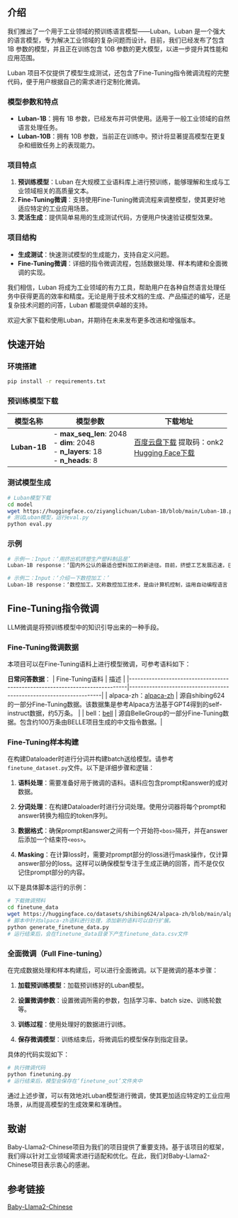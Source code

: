 ## 介绍
我们推出了一个用于工业领域的预训练语言模型——Luban。Luban 是一个强大的语言模型，专为解决工业领域的复杂问题而设计。目前，我们已经发布了包含 1B 参数的模型，并且正在训练包含 10B 参数的更大模型，以进一步提升其性能和应用范围。

Luban 项目不仅提供了模型生成测试，还包含了Fine-Tuning指令微调流程的完整代码，便于用户根据自己的需求进行定制化微调。

### 模型参数和特点
- **Luban-1B**：拥有 1B 参数，已经发布并可供使用。适用于一般工业领域的自然语言处理任务。
- **Luban-10B**：拥有 10B 参数，当前正在训练中。预计将显著提高模型在更复杂和细致任务上的表现能力。

### 项目特点
1. **预训练模型**：Luban 在大规模工业语料库上进行预训练，能够理解和生成与工业领域相关的高质量文本。
2. **Fine-Tuning微调**：支持使用Fine-Tuning微调流程来调整模型，使其更好地适应特定的工业应用场景。
3. **灵活生成**：提供简单易用的生成测试代码，方便用户快速验证模型效果。

### 项目结构
- **生成测试**：快速测试模型的生成能力，支持自定义问题。
- **Fine-Tuning微调**：详细的指令微调流程，包括数据处理、样本构建和全面微调的实现。

我们相信，Luban 将成为工业领域的有力工具，帮助用户在各种自然语言处理任务中获得更高的效率和精度。无论是用于技术文档的生成、产品描述的编写，还是复杂技术问题的问答，Luban 都能提供卓越的支持。

欢迎大家下载和使用Luban，并期待在未来发布更多改进和增强版本。

## 快速开始

### 环境搭建
```bash
pip install -r requirements.txt
```
### 预训练模型下载

| **模型名称** | **模型参数** | **下载地址** |
|--------------|---------------|--------------|
| **Luban-1B** | - **max_seq_len**: 2048<br>- **dim**: 2048<br>- **n_layers**: 18<br>- **n_heads**: 8 | [百度云盘下载](https://pan.baidu.com/s/1FkhcfS6CPreLZSgcZToBUg) 提取码：onk2<br>[Hugging Face下载](https://huggingface.co/ziyanglichuan/Luban-1B) |

### 测试模型生成
```bash
# Luban模型下载
cd model
wget https://huggingface.co/ziyanglichuan/Luban-1B/blob/main/Luban-1B.pth
# 测试Luban模型，运行eval.py
python eval.py
```

### 示例
```bash
# 示例一：Input：‘用挤出机挤塑生产塑料制品是’
Luban-1B response：‘国内外公认的最适合塑料加工的新途径。目前，挤塑工艺发展迅速，已经可以生产出厚度在0.03毫米至0.3毫米的无机高分子合金，而且能生产出耐腐蚀、重量轻、低密度、难燃、导电性能好等多种塑料制品。同时，塑料制品的成型技术、塑料制品加工工艺技术日趋完善和成熟，产品不断更新换代。’

# 示例二：Input：‘介绍一下数控加工：’
Luban-1B response：‘数控加工，又称数控加工技术，是由计算机控制，运用自动编程语言（即ERP软件）使数控机床实现自动控制的一种方法。其主要特点表现在：一是采用高速旋转的数控车床、车削中心或加工中心实现自动对刀，保证零件加工尺寸精度、表面加工质量、重复定位精度、重复定位行程精度和切削速度等方面。二是数控机床具有高能密度和多轴控制，可以自动实现多轴加工。三是数控机床的加工对象是以二维图形为主要特征的，因而适应性很强，其产品具有三维特征。’
```

## Fine-Tuning指令微调
LLM微调是将预训练模型中的知识引导出来的一种手段。

### Fine-Tuning微调数据
本项目可以在Fine-Tuning语料上进行模型微调，可参考语料如下：

**日常问答数据**：
| Fine-Tuning语料                                                            | 描述                                                                 |
|-----------------------------------------------------------------------------|--------------------------------------------------------------------|
| alpaca-zh：[alpaca-zh](https://huggingface.co/datasets/shibing624/alpaca-zh) | 源自shibing624的一部分Fine-Tuning数据。该数据集是参考Alpaca方法基于GPT4得到的self-instruct数据，约5万条。 |
| bell：[bell](https://huggingface.co/datasets/BelleGroup/train_1M_CN)         | 源自BelleGroup的一部分Fine-Tuning数据。包含约100万条由BELLE项目生成的中文指令数据。|

### Fine-Tuning样本构建

在构建Dataloader时进行分词并构建batch送给模型。请参考`finetune_dataset.py`文件。以下是详细步骤和逻辑：

1. **语料处理**：需要准备好用于微调的语料。语料应包含prompt和answer的成对数据。

2. **分词处理**：在构建Dataloader时进行分词处理。使用分词器将每个prompt和answer转换为相应的token序列。

3. **数据格式**：确保prompt和answer之间有一个开始符`<bos>`隔开，并在answer后添加一个结束符`<eos>`。

4. **Masking**：在计算loss时，需要对prompt部分的loss进行mask操作，仅计算answer部分的loss。这样可以确保模型专注于生成正确的回答，而不是仅仅记住prompt部分的内容。

以下是具体脚本运行的示例：

```bash
# 下载微调预料
cd finetune_data
wget https://huggingface.co/datasets/shibing624/alpaca-zh/blob/main/alpaca_gpt4_data_zh.json
# 脚本中针对alpaca-zh语料进行处理，添加新的语料可以自行扩展。
python generate_finetune_data.py
# 运行结束后，会在finetune_data目录下产生finetune_data.csv文件
```

### 全面微调（Full Fine-tuning）

在完成数据处理和样本构建后，可以进行全面微调。以下是微调的基本步骤：

1. **加载预训练模型**：加载预训练好的Luban模型。

2. **设置微调参数**：设置微调所需的参数，包括学习率、batch size、训练轮数等。

3. **训练过程**：使用处理好的数据进行训练。

4. **保存微调模型**：训练结束后，将微调后的模型保存到指定目录。

具体的代码实现如下：

```bash
# 执行微调代码
python finetuning.py
# 运行结束后，模型会保存在‘finetune_out’文件夹中
```
通过上述步骤，可以有效地对Luban模型进行微调，使其更加适应特定的工业应用场景，从而提高模型的生成效果和准确性。

## 致谢
Baby-Llama2-Chinese项目为我们的项目提供了重要支持。基于该项目的框架，我们得以针对工业领域需求进行适配和优化。在此，我们对Baby-Llama2-Chinese项目表示衷心的感谢。

## 参考链接
[Baby-Llama2-Chinese](https://github.com/DLLXW/baby-llama2-chinese)